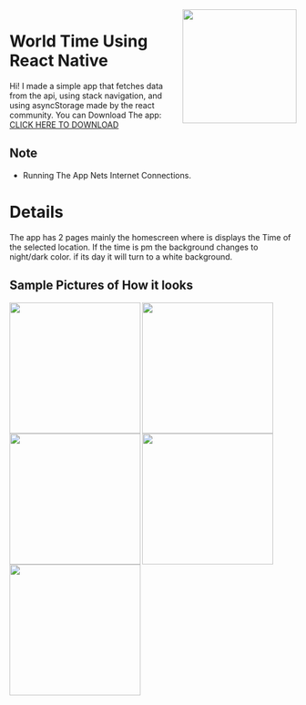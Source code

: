 <img src="https://github.com/MisterJ936/MyPortFolio/blob/master/appDev/world_time/readmeFolder/world%20Time.png?raw=true" data-canonical-src="https://gyazo.com/eb5c5741b6a9a16c692170a41a49c858.png" width="200" align="right" />

# World Time Using React Native
Hi! I made a simple app that fetches data from the api, using stack navigation, and using asyncStorage made by the react community. You can Download The app: [CLICK HERE TO DOWNLOAD](https://drive.google.com/uc?id=1kc7EE7naz9Rpvq8kyJhJ4F_eB96tnEi5&export=download)

<!-- View -->
<!-- https://drive.google.com/file/d/1kc7EE7naz9Rpvq8kyJhJ4F_eB96tnEi5/view?usp=sharing -->
<!-- Direct Download -->
<!-- https://drive.google.com/uc?id=1kc7EE7naz9Rpvq8kyJhJ4F_eB96tnEi5&export=download -->

## Note
- Running The App Nets Internet Connections.

# Details
The app has 2 pages mainly the homescreen where is displays the Time of the selected location. If the time is pm the background changes to night/dark color. if its day it will turn to a white background.

## Sample Pictures of How it looks
<img src="https://github.com/MisterJ936/MyPortFolio/blob/master/appDev/world_time/readmeFolder/dayexample.jpg?raw=true" data-canonical-src="https://gyazo.com/eb5c5741b6a9a16c692170a41a49c858.png" width="230" align="left"/>

<img src="https://github.com/MisterJ936/MyPortFolio/blob/master/appDev/world_time/readmeFolder/nightexample.jpg?raw=true" data-canonical-src="https://gyazo.com/eb5c5741b6a9a16c692170a41a49c858.png" width="230" align="left"/>

<img src="https://github.com/MisterJ936/MyPortFolio/blob/master/appDev/world_time/readmeFolder/searchbar.jpg?raw=true" data-canonical-src="https://gyazo.com/eb5c5741b6a9a16c692170a41a49c858.png" width="230" align="left" />

<img src="https://github.com/MisterJ936/MyPortFolio/blob/master/appDev/world_time/readmeFolder/searchexam.jpg?raw=true" data-canonical-src="https://gyazo.com/eb5c5741b6a9a16c692170a41a49c858.png" width="230" align="left" />

<img src="https://github.com/MisterJ936/MyPortFolio/blob/master/appDev/world_time/readmeFolder/searchexample.jpg?raw=true" data-canonical-src="https://gyazo.com/eb5c5741b6a9a16c692170a41a49c858.png" width="230" align="left"/>

